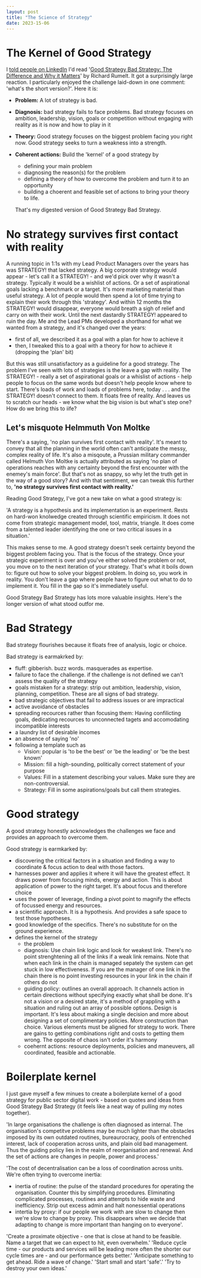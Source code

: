 ```yaml
---
layout: post
title: "The Science of Strategy"
date: 2023-15-06
---
```


# The Kernel of Good Strategy

I [told people on LinkedIn](https://www.linkedin.com/posts/scottcolfer_strategy-activity-7072639994619650048-SurA?utm_source=share&utm_medium=member_desktop) I'd read '[Good Strategy Bad Strategy: The Difference and Why it Matters](https://www.amazon.co.uk/Good-Strategy-Bad-Difference-Matters/dp/1846684811)' by Richard Rumelt. It got a surprisingly large reaction. I particularly enjoyed the challenge laid-down in one comment: 'what's the short version?'. Here it is:

- **Problem:** A lot of strategy is bad. 
- **Diagnosis:**  bad strategy fails to face problems. Bad strategy focuses on ambition, leadership, vision, goals or competition without engaging with reality as it is now and how to play in it
- **Theory:** Good strategy focuses on the biggest problem facing you right now. Good strategy seeks to turn a weakness into a strength.
- **Coherent actions:** Build the 'kernel' of a good strategy by
  - defining your main problem
  - diagnosing the reason(s) for the problem
  - defining a theory of how to overcome the problem and turn it to an opportunity
  - building a choerent and feasible set of actions to bring your theory to life.
 
  That's my digested version of Good Strategy Bad Strategy.

# No strategy survives first contact with reality

A running topic in 1:1s with my Lead Product Managers over the years has was STRATEGY! that lacked strategy. A big corporate strategy would appear - let's call it a STRATEGY! - and we'd pick over why it wasn't a strategy. Typically it would be a wishlist of actions. Or a set of aspirational goals lacking a benchmark or a target. It's more marketing material than useful strategy. A lot of people would then spend a lot of time trying to explain their work through this 'strategy'. And within 12 months the STRATEGY! would disappear, everyone would breath a sigh of relief and carry on with their work. Until the next dastardly STRATEGY! appeared to ruin the day. Me and the Lead PMs developed a shorthand for what we wanted from a strategy, and it's changed over the years:

- first of all, we described it as a goal with a plan for how to achieve it
- then, I tweaked this to a goal with a theory for how to achieve it (dropping the 'plan' bit)

But this was still unsatisfactory as a guideline for a good strategy. The problem I've seen with lots of strategies is the leave a gap with reality. The STRATEGY! - really a set of aspirational goals or a whislist of actions - help people to focus on the same words but doesn't help people know where to start. There's loads of work and loads of problems here, today . . . and the STRATEGY! doesn't connect to them. It floats free of reality. And leaves us to scratch our heads - we know what the big vision is but what's step one? How do we bring this to iife? 

## Let's misquote Helmmuth Von Moltke

There's a saying, 'no plan survives first contact with reality'. It's meant to convey that all the planning in the world often can't anticipate the messy, complex reality of life. It's also a misqoute, a Prussian military commander called Helmuth Von Moltke is actually attributed as saying 'no plan of operations reaches with any certainty beyond the first encounter with the enemey's main force'. But that's not as snappy, so why let the truth get in the way of a good story? And with that sentiment, we can tweak this further to, **'no strategy survives first contact with reality.'**

Reading Good Strategy, I've got a new take on what a good strategy is:

'A strategy is a hypothesis and its implementation is an experiment. Rests on hard-won knolwedge created through scientific empiricism. It does not come from strategic management model, tool, matrix, triangle. It does come from a talented leader identifying the one or two critical issues in a situation.'

This makes sense to me. A good strategy doesn't seek certainty beyond the biggest problem facing you. That is the focus of the strategy. Once your strategic experiment is over and you've either solved the problem or not, you move on to the next iteration of your strategy. That's what it boils down to: figure out how to solve your biggest problem. In doing so, you work in reality. You don't leave a gap where people have to figure out what to do to implement it. You fill in the gap so it's immediately useful.

Good Strategy Bad Strategy has lots more valuable insights. Here's the longer version of what stood outfor me.

# Bad Strategy

Bad strategy flourishes because it floats free of analysis, logic or choice.

Bad strategy is earmakrked by:
- fluff: gibberish. buzz words. masquerades as expertise.
- failure to face the challenge. if the challenge is not defined we can't assess the quality of the strategy
- goals mistaken for a strategy: strip out ambition, leadership, vision, planning, competition. These are all signs of bad strategy.
- bad strategic objectives that fail to address issues or are impractical
- active avoidance of obstacles
- spreading recources rather than focusing them: Having confilicting goals, dedicating recources to unconnected tagets and accomodating incompatible interests
- a laundry list of desirable incomes
- an absence of saying 'no'
- following a template such as
  - Vision: popular is 'to be the best' or 'be  the leading' or 'be the best known'
  - Mission: fill a high-sounding, politically correct statement of your purpose
  - Values: Fill in a statement describing your values. Make sure they are non-controversial.
  - Strategy: Fill in some aspirations/goals but call them strategies.

# Good strategy

A good strategy honestly acknowledges the challenges we face and provides an approach to overcome them.

Good strategy is earmkarked by:
- discovering the critical factors in a situation and finding a way to coordinate & focus action to deal with those factors. 
- harnesses power and applies it where it will have the greatest effect. It draws power from focusing minds, energy and action. This is about application of power to the right target. It's about focus and therefore choice
- uses the power of leverage, finding a pivot point to magnify the effects of focussed energy and resources. 
- a scientific approach. It is a hypothesis. And provides a safe space to test those hypotheses.
- good knowledge of the specifics. There's no substitute for on the ground experience.
- defines the kernel of the strategy
  - the problem
  - diagnosis: Use chain link logic and look for weakest link. There's no point strenghtening all of the links if a weak link remains. Note that when each link in the chain is managed sepately the system can get stuck in low effectiveness. If you are the manager of one link in the chain there is no point investing resources in your link in the chain if others do not
  - guiding policy: outlines an overall approach. It channels action in certain directions without specifying exactly what shall be done. It's not a vision or a desired state, it's a method of grappling with a situation and ruling out an array of possible options. Design is important. It's less about making a single decision and more about designing a set of complimentary policies. More construction than choice. Various elements must be aligned for strategy to work. There are gains to getting combinations right and costs to getting them wrong. The opposite of chaos isn't order it's harmony
  - coehernt actions: resource deployments, policies and maneuvers, all coordinated, feasible and actionable.

 # Boilerplate kernel

 I just gave myself a few minues to create a boilerplate kernel of a good strategy for public sector digital work - based on quotes and ideas from Good Strategy Bad Strategy (it feels like a neat way of pulling my notes together).

 'In large organisations the challenge is often diagnosed as internal. The organisation's competitve problems may be much lighter than the obstacles imposed by its own outdated routines, bureaurocracy, pools of entrenched interest, lack of cooperation across units, and plain old bad management. Thus the guiding policy lies in the realm of reorganisation and renewal. And the set of actions are changes in people, power and process.'

'The cost of decentralisation can be a loss of coordination across units. We're often trying to overcome inertia:
- inertia of routine: the pulse of the standard procedures for operating the organisation. Counter this by simplifying procedures. Eliminating complicated processes, routines and attempts to hide waste and inefficiency. Strip out excess admin and halt nonessential operations
- intertia by proxy: if our people we work with are slow to change then we're slow to change by proxy. This disappears when we decide that adapting to change is more important than hanging on to everyone'.

'Create a proximate objective - one that is close at hand to be feasible. Name a target that we can expect to hit, even overwhelm.'
'Reduce cycle time - our products and services will be leading more often the shorter our cycle times are - and our performance gets better.'
'Anticipate something to get ahead. Ride a wave of change.'
'Start small and start 'safe'.'
'Try to destroy your own ideas.'
